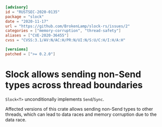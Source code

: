 ```toml
[advisory]
id = "RUSTSEC-2020-0135"
package = "slock"
date = "2020-11-17"
url = "https://github.com/BrokenLamp/slock-rs/issues/2"
categories = ["memory-corruption", "thread-safety"]
aliases = ["CVE-2020-36455"]
cvss = "CVSS:3.1/AV:N/AC:H/PR:N/UI:N/S:U/C:H/I:H/A:H"

[versions]
patched = [">= 0.2.0"]
```

# Slock<T> allows sending non-Send types across thread boundaries

`Slock<T>` unconditionally implements `Send`/`Sync`.

Affected versions of this crate allows sending non-Send types to other threads,
which can lead to data races and memory corruption due to the data race.
